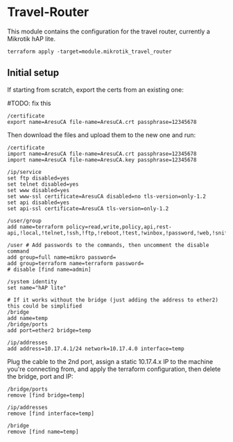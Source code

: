 # Travel-Router

This module contains the configuration for the travel router, currently a Mikrotik hAP lite.

```shell
terraform apply -target=module.mikrotik_travel_router
```

## Initial setup

If starting from scratch, export the certs from an existing one:

#TODO: fix this
```
/certificate
export name=AresuCA file-name=AresuCA.crt passphrase=12345678
```


Then download the files and upload them to the new one and run:
```
/certificate
import name=AresuCA file-name=AresuCA.crt passphrase=12345678
import name=AresuCA file-name=AresuCA.key passphrase=12345678

/ip/service
set ftp disabled=yes
set telnet disabled=yes
set www disabled=yes
set www-ssl certificate=AresuCA disabled=no tls-version=only-1.2
set api disabled=yes
set api-ssl certificate=AresuCA tls-version=only-1.2

/user/group
add name=terraform policy=read,write,policy,api,rest-api,!local,!telnet,!ssh,!ftp,!reboot,!test,!winbox,!password,!web,!sniff,!sensitive,!romon

/user # Add passwords to the commands, then uncomment the disable command
add group=full name=mikro password=
add group=terraform name=terraform password=
# disable [find name=admin]

/system identity
set name="hAP lite"

# If it works without the bridge (just adding the address to ether2) this could be simplified
/bridge
add name=temp
/bridge/ports
add port=ether2 bridge=temp

/ip/addresses
add address=10.17.4.1/24 network=10.17.4.0 interface=temp
```

Plug the cable to the 2nd port, assign a static 10.17.4.x IP to the machine you're connecting from, and apply the terraform configuration, then delete the bridge, port and IP:

```
/bridge/ports
remove [find bridge=temp]

/ip/addresses
remove [find interface=temp]

/bridge
remove [find name=temp]
```
